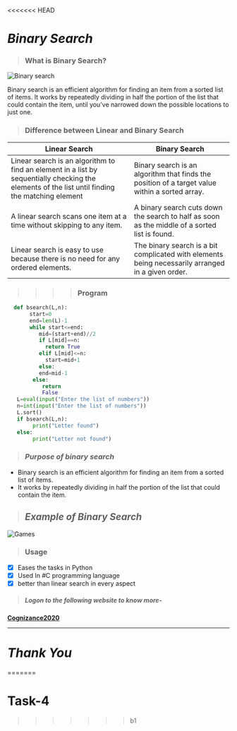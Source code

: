 <<<<<<< HEAD
# __*Binary Search*__
>### __What is Binary Search?__
![Binary search](https://i.ytimg.com/vi/HlEz93t628E/maxresdefault.jpg)
<p>   
Binary search is an efficient algorithm for finding an item from a sorted list of items. It works by repeatedly dividing in half the portion of the list that could contain the item, until you've narrowed down the possible locations to just one.</p>

>### __Difference between Linear and Binary Search__

| Linear Search   |    Binary Search  |
| -------------   |    --------------  |
| Linear search is an algorithm to find an element in a list by sequentially checking the elements of the list until finding the matching element| Binary search is an algorithm that finds the position of a target value within a sorted array.|
| A linear search scans one item at a time without skipping to any item.| A binary search cuts down the search to half as soon as the middle of a sorted list is found.|
|Linear search is easy to use because there is no need for any ordered elements.|The binary search is a bit complicated with elements being necessarily arranged in a given order.|
>>>>### __Program__
```python
  def bsearch(L,n):
       start=0
       end=len(L)-1
       while start<=end:
          mid=(start+end)//2
          if L[mid]==n:
            return True
          elif L[mid]<=n:
            start=mid+1
          else:
          end=mid-1
        else:
           return 
           False 
   L=eval(input("Enter the list of numbers"))               
   n=int(input("Enter the list of numbers"))
   L.sort()
   if bsearch(L,n):
        print("Letter found")
   else:
        print("Letter not found")    
```
>### *__Purpose of binary search__*  
* Binary search is an efficient algorithm for finding an item from a sorted list of items.  
* It works by repeatedly dividing in half the portion of the list that could contain the item.

>## *__Example of Binary Search__*
![Games](https://encrypted-tbn0.gstatic.com/images?q=tbn:ANd9GcR0yb5t6H_LXLd1In4NjY_aVMNKU9Rzg1A--w&usqp=CAU)

>### __Usage__

* [x] Eases the tasks in Python
* [x] Used In #C programming language
* [x] better than linear search in every aspect

>##### Logon to the following website to know more-
__[Cognizance2020](https://cognizance2020.github.io/post/markdown/)__

---
# __*Thank You*__
=======
# Task-4
>>>>>>> b1
